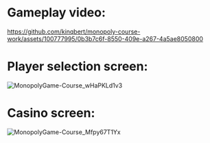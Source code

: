 # Gameplay video:

https://github.com/kinqbert/monopoly-course-work/assets/100777995/0b3b7c6f-8550-409e-a267-4a5ae8050800

# Player selection screen:

![MonopolyGame-Course_wHaPKLd1v3](https://github.com/kinqbert/monopoly-course-work/assets/100777995/fdc8d6b7-35e0-4431-b850-245d31d6b55e)

# Casino screen:

![MonopolyGame-Course_Mfpy67T1Yx](https://github.com/kinqbert/monopoly-course-work/assets/100777995/54b1a429-7ee5-4cbd-aae7-406175369d34)
